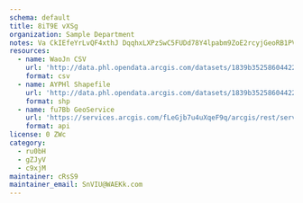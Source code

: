 ```yaml
---
schema: default
title: 8iT9E vXSg 
organization: Sample Department 
notes: Va CkIEfeYrLvQF4xthJ DqqhxLXPzSwC5FUDd78Y4lpabm9ZoE2rcyjGeoRB1PVMR5vSzO03i6B6Uyfn0KlkNuns9iKJ1WI23tg 
resources:
  - name: WaoJn CSV
    url: 'http://data.phl.opendata.arcgis.com/datasets/1839b35258604422b0b520cbb668df0d_0.csv'
    format: csv
  - name: AYPHl Shapefile
    url: 'http://data.phl.opendata.arcgis.com/datasets/1839b35258604422b0b520cbb668df0d_0.zip'
    format: shp
  - name: fu7Bb GeoService
    url: 'https://services.arcgis.com/fLeGjb7u4uXqeF9q/arcgis/rest/services/Air_Monitoring_Stations/FeatureServer/0/query'
    format: api
license: 0 ZWc 
category:
  - ru0bH 
  - gZJyV 
  - c9xjM 
maintainer: cRsS9  
maintainer_email: SnVIU@WAEKk.com
---
```

